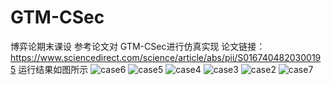 # GTM-CSec
博弈论期末课设
参考论文对 GTM-CSec进行仿真实现
论文链接：https://www.sciencedirect.com/science/article/abs/pii/S0167404820300195
运行结果如图所示
![case6](https://github.com/user-attachments/assets/a04d57e6-b446-4fd2-8aa3-932eba5d4413)
![case5](https://github.com/user-attachments/assets/c34455a9-2ebb-4d3f-a58a-bd0a53a0a37a)
![case4](https://github.com/user-attachments/assets/fbf96b1e-6459-47e3-b8fa-06ef3cdee88d)
![case3](https://github.com/user-attachments/assets/2cbc7ce7-da18-4444-8ebd-4bb3e2b9557f)
![case2](https://github.com/user-attachments/assets/9721a41f-61e0-40d3-b0b9-e7ce2538b053)
![case7](https://github.com/user-attachments/assets/9cd831de-0800-4b16-936c-5e2e8bb3df96)
